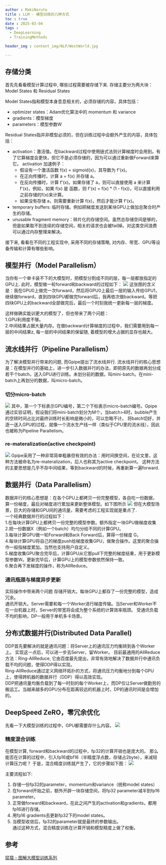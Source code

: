 ```yaml
---
author : MakiNaruto
title : LLM - 模型训练的几种方式
toc : true
date : 2025-03-04
tags : 
  - DeepLearning
  - TrainingMethods

header_img : content_img/NLP/WestWorld.jpg

---
```


## 存储分类
首先先看看模型计算过程中, 哪些过程需要被存储下来.
存储主要分为两大块：Model States 和 Residual States

Model States指和模型本身息息相关的，必须存储的内容，具体包括：
- optimizer states：Adam优化算法中的 momentum 和 variance
- gradients：模型梯度
- parameters：模型参数W

Residual States指并非模型必须的，但在训练过程中会额外产生的内容，具体包括：
- activation：激活值。在backward过程中使用链式法则计算梯度时会用到。有了它算梯度会更快，但它不是必须存储的，因为可以通过重新做Forward来算它。 activation 加速例子： 
  - 假设有一个激活函数 f(x) = sigmoid(x)，其导数为 f'(x)。
  - 在正向传播时，计算 a = f(x) 并存储 a。
  - 在反向传播时，计算 f'(x)。如果存储了 a，则可以直接使用 a 来计算 f'(x)，例如，如果 f(x) 是  函数，则 f'(x) = f(x) * (1 - f(x))，可以直接利用之前存储的f(x)来计算。
  - 如果没有存储 a，则需要重新计算 f(x)，然后才能计算 f'(x)。
- temporary buffers: 临时存储。例如把梯度发送到某块GPU上做加总聚合时产生的存储。
- unusable fragment memory：碎片化的存储空间。虽然总存储空间是够的，但是如果取不到连续的存储空间，相关的请求也会被fail掉。对这类空间浪费可以通过内存整理来解决。

接下来, 看看在不同的工程实现中, 采用不同的存储策略, 对内存、带宽、GPU等设备传输和计算有哪些影响。

## 模型并行（Model Parallelism）
当你有一个单卡装不下的大模型时，把模型分割成不同的层，每一层都放指定的GPU上. 此时，模型做一轮forward和backward的过程如下：
![](/content_img/NLP/LLM_Learning/ModelTrain/model_parallelism_bubble.jpg)
这张图的含义是：我在GPU0上做完一次forward，然后将GPU0上最后一层的输入传给GPU1，继续做forward，直到四块GPU都做完forward后，我再依次做backward。等把四块GPU上的backward全部做完后，最后一个时刻我统一更新每一层的梯度。

这样做确实能训更大的模型了，但也带来了两个问题：<br>
1.GPU利用度不够。<br>
2.中间结果占据大量内存。在做backward计算梯度的过程中，我们需要用到每一层的中间结果z, 每一层的中间结果的保留随, 着模型的增大占据的显存也越大。

## 流水线并行（Pipeline Parallelism）
为了解决模型并行带来的问题, 而Gpipe提出了流水线并行.
流水线并行的核心思想是：在模型并行的基础上，进一步引入数据并行的办法，即把原先的数据再划分成若干个batch，送入GPU进行训练。未划分前的数据，叫mini-batch。在mini-batch上再划分的数据，叫micro-batch。

### 切分micro-batch
![](/content_img/NLP/LLM_Learning/ModelTrain/pipeline_parallelism_bubble.jpg)
其中，第一个下标表示GPU编号，第二个下标表示micro-batch编号。Gpipe通过实验证明，假设我们将mini-batch划分为M个，当batch>4时，bubble产生的空转时间占比对最终训练时长影响是微小的，可以忽略不计。
将batch切好，并逐一送入GPU的过程，就像一个流水生产线一样（类似于CPU里的流水线），因此也被称为Pipeline Parallelism。

### re-materalization(active checkpoint)
![](/content_img/NLP/LLM_Learning/ModelTrain/re-materialization.jpg)
Gpipe采用了一种非常简单粗暴但有效的办法：用时间换空间，在论文里，这种方法被命名为re-materalization，后人也称其为active checkpoint。
这种方法的主要思想是几乎不存中间结果，等到backward的时候，再重新算一遍forward.

## 数据并行（Data Parallelism）
数据并行的核心思想是：在各个GPU上都拷贝一份完整模型，各自吃一份数据，算一份梯度，最后对梯度进行累加来更新整体模型。如下图所示
![](/content_img/NLP/LLM_Learning/ModelTrain/dp_model.jpg)
但在大模型场景，巨大的存储和GPU间的通讯量，需要考虑的工程实现就是重点了.<br>
一个经典数据并行的过程如下：<br>
1.在每块计算GPU上都拷贝一份完整的模型参数。额外指定一块GPU做梯度收集<br>
2.把一份数据X（例如一个batch）均匀分给不同的计算GPU。<br>
3.每块计算GPU做一轮Forward和Back Forward后，算得一份梯度 G。<br>
4.每块计算GPU将自己的梯度push给梯度收集GPU，做聚合操作。这里的聚合操作一般指梯度累加。当然也支持用户自定义。<br>
5.梯度收集GPU聚合完毕后，计算GPU从它那pull下完整的梯度结果，用于更新模型参数W。更新完毕后，计算GPU上的模型参数依然保持一致。<br>
6.聚合再下发梯度的操作，称为AllReduce。

### 通讯瓶颈与梯度异步更新
实际操作中带来两个问题
存储开销大。每块GPU上都存了一份完整的模型，造成冗余。<br>
通讯开销大。Server需要和每一个Worker进行梯度传输。当Server和Worker不在一台机器上时，Server的带宽将会成为整个系统的计算效率瓶颈。
受通讯负载不均的影响，DP一般用于单机多卡场景。

## 分布式数据并行(Distributed Data Parallel)
DDP首先要解决的就是通讯问题：将Server上的通讯压力均衡转到各个Worker上。 实现这一点后，可以进一步去Server，留Worker。
目前最通用的AllReduce方法：Ring-AllReduce, 它由百度最先提出，非常有效地解决了数据并行中通讯负载不均的问题，使得DDP得以实现。<br>
Ring-AllReduce通过定义网络环拓扑的方式，将通讯压力均衡地分到每个GPU上，使得跨机器的数据并行（DDP）得以高效实现。<br>
DDP把通讯量均衡负载到了每一时刻的每个Worker上，而DP仅让Server做勤劳的搬运工。当越来越多的GPU分布在距离较远的机器上时，DP的通讯时间是会增加的。

## DeepSpeed ZeRO，零冗余优化
先看一下大模型训练的过程中，GPU都需要存什么内容。
![](/content_img/NLP/LLM_Learning/ModelTrain/model_calculation_process.jpg)


### 精度混合训练
在模型计算, forward和backward的过程中，fp32的计算开销也是庞大的。
那么能否在计算的过程中，引入fp16或bf16（半精度浮点数，存储占2byte），来减轻计算压力呢？
于是，混合精度训练就产生了，它的步骤如下图：
![](/content_img/NLP/LLM_Learning/ModelTrain/mixed_precision.jpg)

主要流程如下:
1. 存储一份fp32的parameter，momentum和variance（统称model states）
2. 在forward开始之前，额外开辟一块存储空间，将fp32 parameter减半到fp16 parameter。
3. 正常做forward和backward，在此之间产生的activation和gradients，都用fp16进行存储。
4. 用fp16 gradients去更新fp32下的model states。
5. 当模型收敛后，fp32的parameter就是最终的参数输出。<br>
通过这种方式，混合精度训练在计算开销和模型精度上做了权衡。



## 参考
[猛猿 - 图解大模型训练系列](https://zhuanlan.zhihu.com/p/613196255)